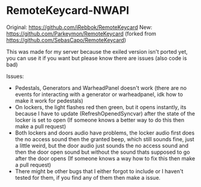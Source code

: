 # RemoteKeycard-NWAPI
Original: https://github.com/iRebbok/RemoteKeycard
New: https://github.com/Parkeymon/RemoteKeycard (forked from https://github.com/SebasCapo/RemoteKeycard)

This was made for my server because the exiled version isn't ported yet, you can use it if you want but please know there are issues (also code is bad)

Issues:
- Pedestals, Generators and WarheadPanel doesn't work (there are no events for interacting with a generator or warheadpanel, idk how to make it work for pedestals)
- On lockers, the light flashes red then green, but it opens instantly, its because I have to update (RefreshOpenedSyncvar) after the state of the locker is set to open (If someone knows a better way to do this then make a pull request)
- Both lockers and doors audio have problems, the locker audio first does the no access sound then the granted beep, which still sounds fine, just a little weird, but the door audio just sounds the no access sound and then the door open sound but without the sound thats supposed to go after the door opens (If someone knows a way how to fix this then make a pull request)
- There might be other bugs that I either forgot to include or I haven't tested for them, if you find any of them then make a issue.

